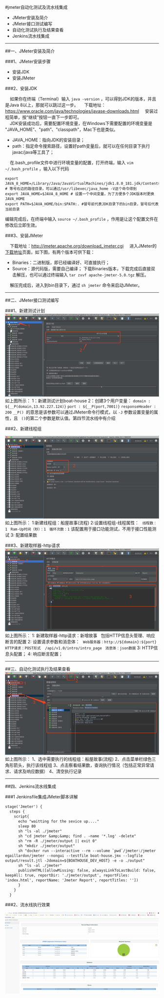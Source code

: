 
#jmeter自动化测试及流水线集成

- JMeter安装及简介
- JMeter接口测试编写
- 自动化测试执行及结果查看
- Jenkins流水线集成

----------
##一、JMeter安装及简介

###1、JMeter安装步骤

- 安装JDK
- 安装JMeter

###2、安装JDK
	
&nbsp;&nbsp;&nbsp;&nbsp;如果你在终端（Terminal）输入 `java -version` ，可以得到JDK的版本，并且是Java 8以上，那就可以跳过这一步。
&nbsp;&nbsp;&nbsp;&nbsp;下载地址：https://www.oracle.com/java/technologies/javase-downloads.html 
&nbsp;&nbsp;&nbsp;&nbsp;安装过程简单，按“继续”按钮一直下一步即可。
<br/>
&nbsp;&nbsp;&nbsp;&nbsp;JDK安装成功后，需要配置环境变量，在Windows下需要配置的环境变量是 "JAVA_HOME”、"path”、"classpath"，Mac下也是类似。

- JAVA_HOME：指向JDK的安装目录；
- path：指定命令搜索路径，设置好path变量后，就可以在任何目录下执行javac/java等工具了；

&nbsp;&nbsp;&nbsp;&nbsp;在.bash_profile文件中进行环境变量的配置，打开终端，输入 `vim ~/.bash_profile` ，输入以下代码
``` 
export JAVA_8_HOME=/Library/Java/JavaVirtualMachines/jdk1.8.0_181.jdk/Contents/Home # 等号右边的路径目录，可以通过/usr/libexec/java_home -V这个命令得到
export JAVA_HOME=$JAVA_8_HOME # 设置一个中间变量，为了方便多个JDK版本时更换JAVA_HOME
export PATH=$JAVA_HOME/bin:$PATH:. #冒号前代表JDK目录下的bin目录，冒号后代表当前目录
``` 
编辑完成后，在终端中输入 `source ~/.bash_profile` ，作用是让这个配置文件在修改后立即生效。

###3、安装JMeter

&nbsp;&nbsp;&nbsp;&nbsp;下载地址：http://jmeter.apache.org/download_jmeter.cgi 
&nbsp;&nbsp;&nbsp;&nbsp;进入JMeter的[下载地址](http://jmeter.apache.org/download_jmeter.cgi)页面，如下图，有两个版本可供下载：
  - Binaries：二进制版，即已经编译好、可直接执行；
  - Source：源代码版，需要自己编译；
下载Binaries版本，下载完成后直接双击解压，也可以通过终端输入 `tar zxvf apache-jmeter-5.0.tgz` 解压。

&nbsp;&nbsp;&nbsp;&nbsp;解压完成后，进入到bin目录下，通过 `sh jmeter` 命令来启动JMeter。

----------
##二、JMeter接口测试编写


###1、新建测试计划
![](../images/jmeter/tapd_55926128_base64_1587699710_55.png)
如上图所示：
1：新建测试计划boat-house
2：创建3个用户变量：
`domain : ${__P(domain,13.92.227.124)}`
`port : ${__P(port,7001)}`
`responseHeader : 200`
 `__P() `的意思是该参数可以通过JMeter命令行模式，以 `-J` 参数设置变量的属性，且 ` ()`的第二个参数是默认值。第四节流水线中有介绍

###2、新建线程组

![](../images/jmeter/tapd_55926128_base64_1587869156_40.png)
如上图所示：
1:新建线程组：船屋故事(流程)
2:设置线程组-线程属性：
 ` 线程数：1`
 ` Ram-Up时间（秒）：1`
 ` 循环次数：1`
该配置用于接口功能测试，不用于接口性能测试
3: 配置结果数

###3、新建取样器-http请求
![](../images/jmeter/tapd_55926128_base64_1587869675_50.png)
如上图所示：
1: 新建取样器-http请求：新增故事
&nbsp;&nbsp;包括HTTP信息头管理、响应断言的配置
2: 设置请求参数和消息体：
 ` Web服务器：http://${domain}:${port}`
 ` HTTP请求：POST形式  /api/v1.0/intro/intro_page`
 ` 消息体：json数据`
3: HTTP信息头配置；
4: 响应断言配置；

----------
##三、自动化测试执行及结果查看
![](../images/jmeter/tapd_55926128_base64_1587870958_53.png)
如上图所示：
1、选中需要执行的线程组：船屋故事(流程)
2、点击菜单栏绿色三角形箭头，执行该线程组
3、点击察看结果数，查询执行情况（包括正常异常请求、请求及响应数据）
4、清空执行记录

----------

##四、Jenkins流水线集成

###1 Jenkinsfile集成JMeter脚本详解
``` 
stage('Jmeter') {
  steps {
    script{
      echo "waitting for the sevice up...."
      sleep 80
      sh "ls -al ./jmeter"
      sh "cd jmeter &amp;&amp; find . -name '*.log' -delete"
      sh "rm -R ./jmeter/output || exit 0"
      sh "mkdir ./jmeter/output"
      sh "docker run --interactive --rm --volume `pwd`/jmeter:/jmeter egaillardon/jmeter --nongui --testfile boat-house.jmx --logfile output/result.jtl -Jdomain=${BOATHOUSE_DEV_HOST} -e -o ./output"
      sh "ls -al ./jmeter"
      publishHTML([allowMissing: false, alwaysLinkToLastBuild: false, keepAll: true, reportDir: './jmeter/output', reportFiles: 'index.html', reportName: 'Jmeter Report', reportTitles: ''])
      }
    }
  }

``` 

###2、流水线执行效果

![](../images/jmeter/tapd_55926128_base64_1587872734_4.png)

